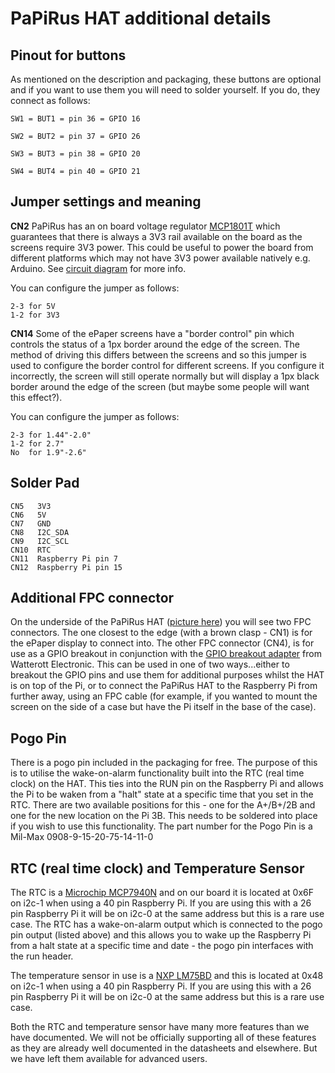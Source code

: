 # PaPiRus HAT additional details
## Pinout for buttons 

As mentioned on the description and packaging, these buttons are optional and if you want to use them you will need to solder yourself. If you do, they connect as follows:

```
SW1 = BUT1 = pin 36 = GPIO 16

SW2 = BUT2 = pin 37 = GPIO 26

SW3 = BUT3 = pin 38 = GPIO 20

SW4 = BUT4 = pin 40 = GPIO 21
```

## Jumper settings and meaning
**CN2** 
PaPiRus has an on board voltage regulator [MCP1801T](http://ww1.microchip.com/downloads/en/DeviceDoc/22051c.pdf) which guarantees that there is always a 3V3 rail available on the board as the screens require 3V3 power. This could be useful to power the board from different platforms which may not have 3V3 power available natively e.g. Arduino. See [circuit diagram](https://github.com/PiSupply/PaPiRus/blob/master/hardware/PaPiRus%20HAT/Latest%20Version%20-%20v1.9/2014-035-01-Pi-ePaper-circuit_v1_9.pdf) for more info.

You can configure the jumper as follows:
```
2-3 for 5V
1-2 for 3V3
```
**CN14**
Some of the ePaper screens have a "border control" pin which controls the status of a 1px border around the edge of the screen. The method of driving this differs between the screens and so this jumper is used to configure the border control for different screens. If you configure it incorrectly, the screen will still operate normally but will display a 1px black border around the edge of the screen (but maybe some people will want this effect?).

You can configure the jumper as follows:
```
2-3 for 1.44"-2.0"
1-2 for 2.7"
No  for 1.9"-2.6"
```

## Solder Pad
```
CN5   3V3
CN6   5V
CN7   GND
CN8   I2C_SDA
CN9   I2C_SCL
CN10  RTC
CN11  Raspberry Pi pin 7
CN12  Raspberry Pi pin 15
```
## Additional FPC connector

On the underside of the PaPiRus HAT ([picture here](https://www.pi-supply.com/wp-content/uploads/2015/06/PaPiRus-HAT-10-1000.png)) you will see two FPC connectors. The one closest to the edge (with a brown clasp - CN1) is for the ePaper display to connect into. The other FPC connector (CN4), is for use as a GPIO breakout in conjunction with the [GPIO breakout adapter](https://www.pi-supply.com/product/gpio-adapter-for-rpi-display-b-with-choice-of-header/) from Watterott Electronic. This can be used in one of two ways...either to breakout the GPIO pins and use them for additional purposes whilst the HAT is on top of the Pi, or to connect the PaPiRus HAT to the Raspberry Pi from further away, using an FPC cable (for example, if you wanted to mount the screen on the side of a case but have the Pi itself in the base of the case).

## Pogo Pin

There is a pogo pin included in the packaging for free. The purpose of this is to utilise the wake-on-alarm functionality built into the RTC (real time clock) on the HAT. This ties into the RUN pin on the Raspberry Pi and allows the Pi to be waken from a "halt" state at a specific time that you set in the RTC. There are two available positions for this - one for the A+/B+/2B and one for the new location on the Pi 3B. This needs to be soldered into place if you wish to use this functionality. The part number for the Pogo Pin is a Mil-Max 0908-9-15-20-75-14-11-0

## RTC (real time clock) and Temperature Sensor

The RTC is a [Microchip MCP7940N](http://ww1.microchip.com/downloads/en/DeviceDoc/20005010F.pdf) and on our board it is located at 0x6F on i2c-1 when using a 40 pin Raspberry Pi. If you are using this with a 26 pin Raspberry Pi it will be on i2c-0 at the same address but this is a rare use case. The RTC has a wake-on-alarm output which is connected to the pogo pin output (listed above) and this allows you to wake up the Raspberry Pi from a halt state at a specific time and date - the pogo pin interfaces with the run header.

The temperature sensor in use is a [NXP LM75BD](http://www.nxp.com/documents/data_sheet/LM75B.pdf) and this is located at 0x48 on i2c-1 when using a 40 pin Raspberry Pi. If you are using this with a 26 pin Raspberry Pi it will be on i2c-0 at the same address but this is a rare use case.

Both the RTC and temperature sensor have many more features than we have documented. We will not be officially supporting all of these features as they are already well documented in the datasheets and elsewhere. But we have left them available for advanced users.
